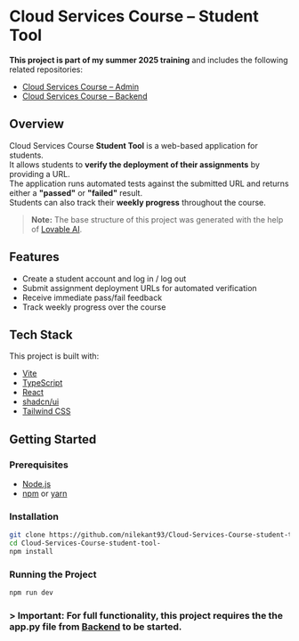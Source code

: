 # Cloud Services Course – Student Tool

**This project is part of my summer 2025 training** and includes the following related repositories:  
- [Cloud Services Course – Admin](https://github.com/nilekant93/Cloud-Services-Course-admin-tool)  
- [Cloud Services Course – Backend](https://github.com/nilekant93/Cloud-Services-Course-Backend)  

## Overview
Cloud Services Course **Student Tool** is a web-based application for students.  
It allows students to **verify the deployment of their assignments** by providing a URL.  
The application runs automated tests against the submitted URL and returns either a **"passed"** or **"failed"** result.  
Students can also track their **weekly progress** throughout the course.

> **Note:** The base structure of this project was generated with the help of [Lovable AI](https://lovable.dev/).

## Features
- Create a student account and log in / log out
- Submit assignment deployment URLs for automated verification
- Receive immediate pass/fail feedback
- Track weekly progress over the course


## Tech Stack
This project is built with:
- [Vite](https://vitejs.dev/)  
- [TypeScript](https://www.typescriptlang.org/)  
- [React](https://react.dev/)  
- [shadcn/ui](https://ui.shadcn.com/)  
- [Tailwind CSS](https://tailwindcss.com/)  

## Getting Started

### Prerequisites
- [Node.js](https://nodejs.org/)  
- [npm](https://www.npmjs.com/) or [yarn](https://yarnpkg.com/)

### Installation
````bash
git clone https://github.com/nilekant93/Cloud-Services-Course-student-tool-.git
cd Cloud-Services-Course-student-tool-
npm install
````
### Running the Project
```bash
npm run dev
````
### > **Important:** For full functionality, this project requires the the app.py file from [Backend](https://github.com/nilekant93/Cloud-Services-Course-Backend) to be started.
